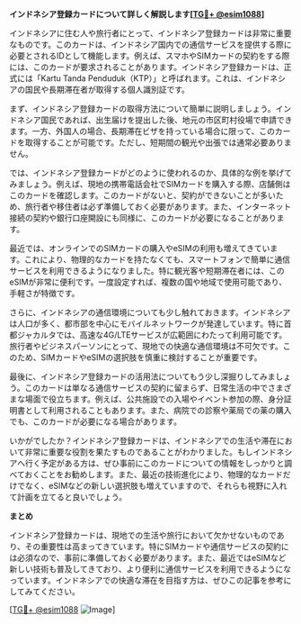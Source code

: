 **インドネシア登録カードについて詳しく解説します[[TG💪+ @esim1088](https://t.me/s/esim1088)]**

インドネシアに住む人や旅行者にとって、インドネシア登録カードは非常に重要なものです。このカードは、インドネシア国内での通信サービスを提供する際に必要とされるIDとして機能します。例えば、スマホやSIMカードの契約をする際には、このカードが要求されることがあります。インドネシア登録カードは、正式には「Kartu Tanda Penduduk（KTP）」と呼ばれます。これは、インドネシアの国民や長期滞在者が取得する個人識別証です。

まず、インドネシア登録カードの取得方法について簡単に説明しましょう。インドネシア国民であれば、出生届けを提出した後、地元の市区町村役場で申請できます。一方、外国人の場合、長期滞在ビザを持っている場合に限って、このカードを取得することが可能です。ただし、短期間の観光や出張では通常必要ありません。

では、インドネシア登録カードがどのように使われるのか、具体的な例を挙げてみましょう。例えば、現地の携帯電話会社でSIMカードを購入する際、店舗側はこのカードを確認します。このカードがないと、契約ができないことが多いため、旅行者や移住者は必ず準備しておく必要があります。また、インターネット接続の契約や銀行口座開設にも同様に、このカードが必要になることがあります。

最近では、オンラインでのSIMカードの購入やeSIMの利用も増えてきています。これにより、物理的なカードを持たなくても、スマートフォンで簡単に通信サービスを利用できるようになりました。特に観光客や短期滞在者には、このeSIMが非常に便利です。一度設定すれば、複数の国や地域で使用可能であり、手軽さが特徴です。

さらに、インドネシアの通信環境についても少し触れておきます。インドネシアは人口が多く、都市部を中心にモバイルネットワークが発達しています。特に首都ジャカルタでは、高速な4G/LTEサービスが広範囲にわたって利用可能です。旅行者やビジネスパーソンにとって、現地での快適な通信環境は不可欠です。このため、SIMカードやeSIMの選択肢を慎重に検討することが重要です。

最後に、インドネシア登録カードの活用法についてもう少し深掘りしてみましょう。このカードは単なる通信サービスの契約に留まらず、日常生活の中でさまざまな場面で役立ちます。例えば、公共施設での入場やイベント参加の際、身分証明書として利用されることもあります。また、病院での診察や薬局での薬の購入でも、このカードが必要になる場合があります。

いかがでしたか？インドネシア登録カードは、インドネシアでの生活や滞在において非常に重要な役割を果たすものであることがわかりました。もしインドネシアへ行く予定がある方は、ぜひ事前にこのカードについての情報をしっかりと調べておくことをお勧めします。また、最近の技術進化により、物理的なカードだけでなく、eSIMなどの新しい選択肢も増えていますので、それらも視野に入れて計画を立てると良いでしょう。

**まとめ**

インドネシア登録カードは、現地での生活や旅行において欠かせないものであり、その重要性は高まってきています。特にSIMカードや通信サービスの契約には必須なので、事前に準備しておく必要があります。また、最近ではeSIMなど新しい技術も普及してきており、より便利に通信サービスを利用できるようになっています。インドネシアでの快適な滞在を目指す方は、ぜひこの記事を参考にしてみてください。

[[TG💪+ @esim1088](https://t.me/s/esim1088) ![Image](https://i.postimg.cc/Y0z9fWf4/image.png)]